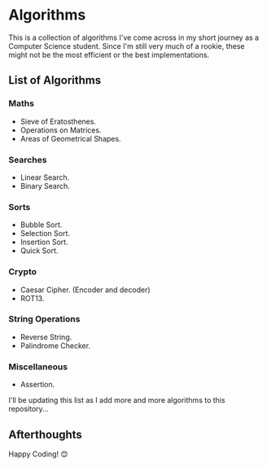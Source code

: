 # Algorithms

This is a collection of algorithms I've come across in my short journey as a Computer Science student. Since I'm still very much of a rookie, these might not be the most efficient or the best implementations.

## List of Algorithms

### Maths
* Sieve of Eratosthenes.
* Operations on Matrices.
* Areas of Geometrical Shapes.

### Searches
* Linear Search.
* Binary Search.

### Sorts
* Bubble Sort.
* Selection Sort.
* Insertion Sort.
* Quick Sort.

### Crypto
* Caesar Cipher. (Encoder and decoder)
* ROT13.

### String Operations
* Reverse String.
* Palindrome Checker.


### Miscellaneous
* Assertion.

I'll be updating this list as I add more and more algorithms to this repository...

## Afterthoughts

Happy Coding! 😊

